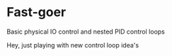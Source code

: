 # Fast-goer
Basic physical IO control and nested PID control loops

Hey, just playing with new control loop idea's 
